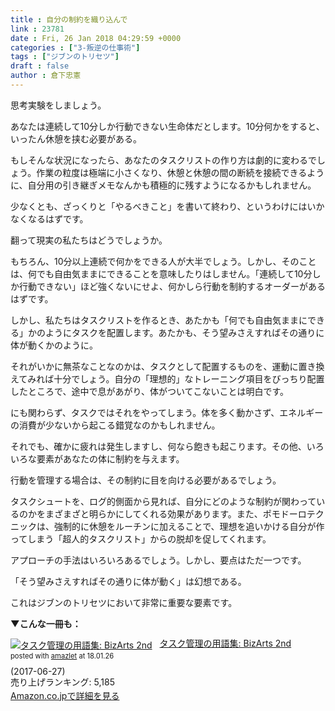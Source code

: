 ```yaml
---
title : 自分の制約を織り込んで
link : 23781
date : Fri, 26 Jan 2018 04:29:59 +0000
categories : ["3-叛逆の仕事術"]
tags : ["ジブンのトリセツ"]
draft : false
author : 倉下忠憲
---
```


思考実験をしましょう。

あなたは連続して10分しか行動できない生命体だとします。10分何かをすると、いったん休憩を挟む必要がある。

もしそんな状況になったら、あなたのタスクリストの作り方は劇的に変わるでしょう。作業の粒度は極端に小さくなり、休憩と休憩の間の断続を接続できるように、自分用の引き継ぎメモなんかも積極的に残すようになるかもしれません。

少なくとも、ざっくりと「やるべきこと」を書いて終わり、というわけにはいかなくなるはずです。

翻って現実の私たちはどうでしょうか。

もちろん、10分以上連続で何かをできる人が大半でしょう。しかし、そのことは、何でも自由気ままにできることを意味したりはしません。「連続して10分しか行動できない」ほど強くないにせよ、何かしら行動を制約するオーダーがあるはずです。

しかし、私たちはタスクリストを作るとき、あたかも「何でも自由気ままにできる」かのようにタスクを配置します。あたかも、そう望みさえすればその通りに体が動くかのように。

それがいかに無茶なことなのかは、タスクとして配置するものを、運動に置き換えてみれば十分でしょう。自分の「理想的」なトレーニング項目をびっちり配置したところで、途中で息があがり、体がついてこないことは明白です。

にも関わらず、タスクではそれをやってしまう。体を多く動かさず、エネルギーの消費が少ないから起こる錯覚なのかもしれません。

それでも、確かに疲れは発生しますし、何なら飽きも起こります。その他、いろいろな要素があなたの体に制約を与えます。

行動を管理する場合は、その制約に目を向ける必要があるでしょう。

タスクシュートを、ログ的側面から見れば、自分にどのような制約が関わっているのかをまざまざと明らかにしてくれる効果があります。また、ポモドーロテクニックは、強制的に休憩をルーチンに加えることで、理想を追いかける自分が作ってしまう「超人的タスクリスト」からの脱却を促してくれます。

アプローチの手法はいろいろあるでしょう。しかし、要点はただ一つです。

「そう望みさえすればその通りに体が動く」は幻想である。

これはジブンのトリセツにおいて非常に重要な要素です。

<strong>▼こんな一冊も：</strong>

<div class="amazlet-box" style="margin-bottom:0px;"><div class="amazlet-image" style="float:left;margin:0px 12px 1px 0px;"><a href="http://www.amazon.co.jp/exec/obidos/ASIN/B073F8WKW4/rashita1000-22/ref=nosim/" name="amazletlink" target="_blank"><img src="https://images-fe.ssl-images-amazon.com/images/I/41KD%2BtMKN8L._SL160_.jpg" alt="タスク管理の用語集: BizArts 2nd" style="border: none;" /></a></div><div class="amazlet-info" style="line-height:120%; margin-bottom: 10px"><div class="amazlet-name" style="margin-bottom:10px;line-height:120%"><a href="http://www.amazon.co.jp/exec/obidos/ASIN/B073F8WKW4/rashita1000-22/ref=nosim/" name="amazletlink" target="_blank">タスク管理の用語集: BizArts 2nd</a><div class="amazlet-powered-date" style="font-size:80%;margin-top:5px;line-height:120%">posted with <a href="http://www.amazlet.com/" title="amazlet" target="_blank">amazlet</a> at 18.01.26</div></div><div class="amazlet-detail"> (2017-06-27)<br />売り上げランキング: 5,185<br /></div><div class="amazlet-sub-info" style="float: left;"><div class="amazlet-link" style="margin-top: 5px"><a href="http://www.amazon.co.jp/exec/obidos/ASIN/B073F8WKW4/rashita1000-22/ref=nosim/" name="amazletlink" target="_blank">Amazon.co.jpで詳細を見る</a></div></div></div><div class="amazlet-footer" style="clear: left"></div></div>

